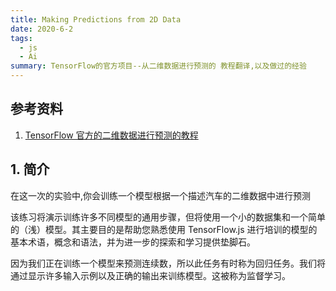 ```yaml
---
title: Making Predictions from 2D Data
date: 2020-6-2
tags:
  - js
  - Ai
summary: TensorFlow的官方项目--从二维数据进行预测的 教程翻译,以及做过的经验
---
```

## 参考资料
1. [TensorFlow 官方的二维数据进行预测的教程](https://codelabs.developers.google.com/codelabs/tfjs-training-regression/index.html?hl=zh_cn#0)
## 1. 简介
在这一次的实验中,你会训练一个模型根据一个描述汽车的二维数据中进行预测

该练习将演示训练许多不同模型的通用步骤，但将使用一个小的数据集和一个简单的（浅）模型。其主要目的是帮助您熟悉使用 TensorFlow.js 进行培训的模型的基本术语，概念和语法，并为进一步的探索和学习提供垫脚石。

因为我们正在训练一个模型来预测连续数，所以此任务有时称为回归任务。我们将通过显示许多输入示例以及正确的输出来训练模型。这被称为监督学习。
